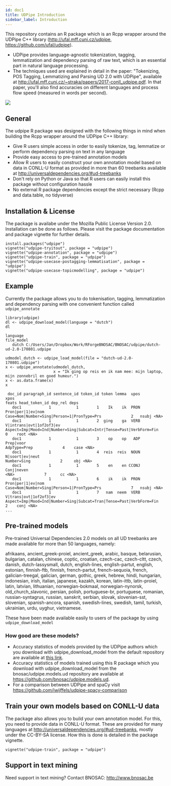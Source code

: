 ```yaml
---
id: doc1
title: UDPipe Introduction
sidebar_label: Introduction
---
```


This repository contains an R package which is an Rcpp wrapper around the UDPipe C++ library (http://ufal.mff.cuni.cz/udpipe, https://github.com/ufal/udpipe).

- UDPipe provides language-agnostic tokenization, tagging, lemmatization and dependency parsing of raw text, which is an essential part in natural language processing.
- The techniques used are explained in detail in the paper: "Tokenizing, POS Tagging, Lemmatizing and Parsing UD 2.0 with UDPipe", available at <http://ufal.mff.cuni.cz/~straka/papers/2017-conll_udpipe.pdf>. In that paper, you'll also find accuracies on different languages and process flow speed (measured in words per second).

![](https://raw.githubusercontent.com/bnosac/udpipe/master/vignettes/udpipe-rlogo.png)

## General

The udpipe R package was designed with the following things in mind when building the Rcpp wrapper around the UDPipe C++ library:

- Give R users simple access in order to easily tokenize, tag, lemmatize or perform dependency parsing on text in any language
- Provide easy access to pre-trained annotation models
- Allow R users to easily construct your own annotation model based on data in CONLL-U format as provided in more than 60 treebanks available at http://universaldependencies.org/#ud-treebanks
- Don't rely on Python or Java so that R users can easily install this package without configuration hassle
- No external R package dependencies except the strict necessary (Rcpp and data.table, no tidyverse)

## Installation & License

The package is availabe under the Mozilla Public License Version 2.0.
Installation can be done as follows. Please visit the package documentation and package vignette for further details.

```
install.packages("udpipe")
vignette("udpipe-tryitout", package = "udpipe")
vignette("udpipe-annotation", package = "udpipe")
vignette("udpipe-train", package = "udpipe")
vignette("udpipe-usecase-postagging-lemmatisation", package = "udpipe")
vignette("udpipe-usecase-topicmodelling", package = "udpipe")
```

## Example

Currently the package allows you to do tokenisation, tagging, lemmatization and dependency parsing with one convenient function called `udpipe_annotate`

```
library(udpipe)
dl <- udpipe_download_model(language = "dutch")
dl

language                                                                      file_model
   dutch C:/Users/Jan/Dropbox/Work/RForgeBNOSAC/BNOSAC/udpipe/dutch-ud-2.0-170801.udpipe

udmodel_dutch <- udpipe_load_model(file = "dutch-ud-2.0-170801.udpipe")
x <- udpipe_annotate(udmodel_dutch, 
                     x = "Ik ging op reis en ik nam mee: mijn laptop, mijn zonnebril en goed humeur.")
x <- as.data.frame(x)
x
```

```
 doc_id paragraph_id sentence_id token_id token lemma  upos                     xpos                                                               feats head_token_id dep_rel deps
   doc1            1           1        1    Ik    ik  PRON        Pron|per|1|ev|nom                          Case=Nom|Number=Sing|Person=1|PronType=Prs             2   nsubj <NA>
   doc1            1           1        2  ging    ga  VERB V|intrans|ovt|1of2of3|ev Aspect=Imp|Mood=Ind|Number=Sing|Subcat=Intr|Tense=Past|VerbForm=Fin             0    root <NA>
   doc1            1           1        3    op    op   ADP                Prep|voor                                                        AdpType=Prep             4    case <NA>
   doc1            1           1        4  reis  reis  NOUN          N|soort|ev|neut                                                         Number=Sing             2     obj <NA>
   doc1            1           1        5    en    en CCONJ               Conj|neven                                                                <NA>             7      cc <NA>
   doc1            1           1        6    ik    ik  PRON        Pron|per|1|ev|nom                          Case=Nom|Number=Sing|Person=1|PronType=Prs             7   nsubj <NA>
   doc1            1           1        7   nam  neem  VERB   V|trans|ovt|1of2of3|ev Aspect=Imp|Mood=Ind|Number=Sing|Subcat=Tran|Tense=Past|VerbForm=Fin             2    conj <NA>
...
```


## Pre-trained models

Pre-trained Universal Dependencies 2.0 models on all UD treebanks are made available for more than 50 languages, namely:

afrikaans, ancient_greek-proiel, ancient_greek, arabic, basque, belarusian, bulgarian, catalan, chinese, coptic, croatian, czech-cac, czech-cltt, czech, danish, dutch-lassysmall, dutch, english-lines, english-partut, english, estonian, finnish-ftb, finnish, french-partut, french-sequoia, french, galician-treegal, galician, german, gothic, greek, hebrew, hindi, hungarian, indonesian, irish, italian, japanese, kazakh, korean, latin-ittb, latin-proiel, latin, latvian, lithuanian, norwegian-bokmaal, norwegian-nynorsk, old_church_slavonic, persian, polish, portuguese-br, portuguese, romanian, russian-syntagrus, russian, sanskrit, serbian, slovak, slovenian-sst, slovenian, spanish-ancora, spanish, swedish-lines, swedish, tamil, turkish, ukrainian, urdu, uyghur, vietnamese. 

These have been made available easily to users of the package by using `udpipe_download_model`

### How good are these models? 

- Accuracy statistics of models provided by the UDPipe authors which you download with udpipe_download_model from the default repository are available at [this link](https://github.com/jwijffels/udpipe.models.ud.2.0/blob/master/inst/udpipe-ud-2.0-170801/README).
- Accuracy statistics of models trained using this R package which you download with udpipe_download_model from the bnosac/udpipe.models.ud repository are available at https://github.com/bnosac/udpipe.models.ud.
- For a comparison between UDPipe and spaCy visit https://github.com/jwijffels/udpipe-spacy-comparison


## Train your own models based on CONLL-U data

The package also allows you to build your own annotation model. For this, you need to provide data in CONLL-U format.
These are provided for many languages at http://universaldependencies.org/#ud-treebanks, mostly under the CC-BY-SA license.
How this is done is detailed in the package vignette. 

```
vignette("udpipe-train", package = "udpipe")
```


## Support in text mining

Need support in text mining?
Contact BNOSAC: http://www.bnosac.be



